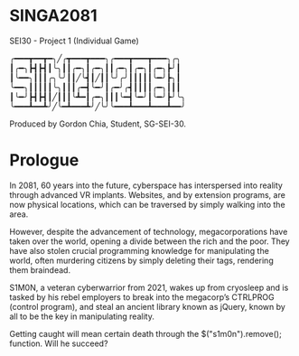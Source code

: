 # SINGA2081
SEI30 - Project 1 (Individual Game)

   
╭━━━┳━━┳━╮╱╭┳━━━┳━━━╮╭━━━┳━━━┳━━━╮╭╮
┃╭━╮┣┫┣┫┃╰╮┃┃╭━╮┃╭━╮┃┃╭━╮┃╭━╮┃╭━╮┣╯┃
┃╰━━╮┃┃┃╭╮╰╯┃┃╱╰┫┃╱┃┃╰╯╭╯┃┃┃┃┃╰━╯┣╮┃
╰━━╮┃┃┃┃┃╰╮┃┃┃╭━┫╰━╯┃╭━╯╭┫┃┃┃┃╭━╮┃┃┃
┃╰━╯┣┫┣┫┃╱┃┃┃╰┻━┃╭━╮┃┃┃╰━┫╰━╯┃╰━╯┣╯╰╮
╰━━━┻━━┻╯╱╰━┻━━━┻╯╱╰╯╰━━━┻━━━┻━━━┻━━╯

Produced by Gordon Chia, Student, SG-SEI-30.

# Prologue

In 2081, 60 years into the future, cyberspace has interspersed into reality through advanced VR implants. Websites, and by extension programs, are now physical locations, which can be traversed by simply walking into the area.

However, despite the advancement of technology, megacorporations have taken over the world, opening a divide between the rich and the poor. They have also stolen crucial programming knowledge for manipulating the world, often murdering citizens by simply deleting their tags, rendering them braindead.

S1M0N, a veteran cyberwarrior from 2021, wakes up from cryosleep and is tasked by his rebel employers to break into the megacorp’s CTRLPROG (control program), and steal an ancient library known as jQuery, known by all to be the key in manipulating reality.

Getting caught will mean certain death through the $("s1m0n").remove(); function. Will he succeed?



